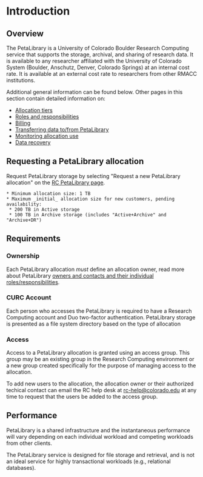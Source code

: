 # Introduction

## Overview
The PetaLibrary is a University of Colorado Boulder Research Computing service that supports the storage, archival, and sharing of research data. It is available to any researcher affiliated with the University of Colorado System (Boulder, Anschutz, Denver, Colorado Springs) at an internal cost rate. It is available at an external cost rate to researchers from other RMACC institutions.  

Additional general information can be found below. Other pages in this section contain detailed information on: 
* [Allocation tiers](./allocation_types.md)
* [Roles and responsibilities](./ownership.md)
* [Billing](./billing.md)
* [Transferring data to/from PetaLibrary](./data_transfer.md)
* [Monitoring allocation use](./usage_statistics.md)
* [Data recovery](./snapshots.md)

## Requesting a PetaLibrary allocation

Request PetaLibrary storage by selecting "Request a new PetaLibrary allocation" on the [RC PetaLibrary page](https://www.colorado.edu/rc/resources/petalibrary). 

```{note}
* Minimum allocation size: 1 TB
* Maximum _initial_ allocation size for new customers, pending availability:
 * 200 TB in Active storage
 * 100 TB in Archive storage (includes "Active+Archive" and "Archive+DR")
```

## Requirements

### Ownership
Each PetaLibrary allocation *must* define an allocation owner, read more about PetaLibrary [owners and contacts and their individual roles/responsibilities](./ownership.md). 

### CURC Account

Each person who accesses the PetaLibrary is required to have a Research Computing account and Duo two-factor authentication. PetaLibrary storage is presented as a file system directory based on the type of allocation

### Access
Access to a PetaLibrary allocation is granted using an access group. This group may be an existing group in the Research Computing environment or a new group created specifically for the purpose of managing access to the allocation. 

To add new users to the allocation, the allocation owner or their authorized techical contact can email the RC help desk at <rc-help@colorado.edu> at any time to request that the users be added to the access group. 

## Performance
PetaLibrary is a shared infrastructure and the instantaneous performance will vary depending on each individual workload and competing workloads from other clients.

The PetaLibrary service is designed for file storage and retrieval, and is not an ideal service for highly transactional workloads (e.g., relational databases).



